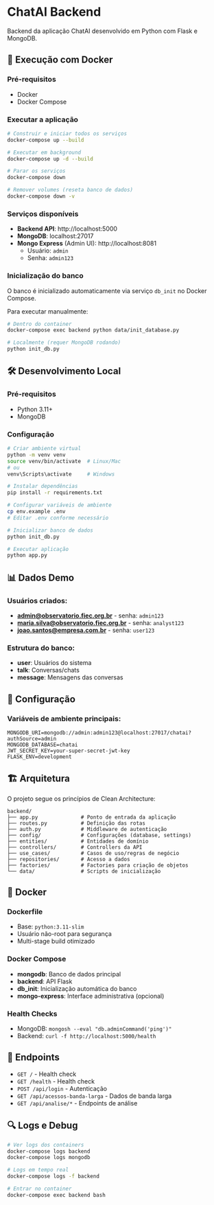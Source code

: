 # ChatAI Backend

Backend da aplicação ChatAI desenvolvido em Python com Flask e MongoDB.

## 🚀 Execução com Docker

### Pré-requisitos
- Docker
- Docker Compose

### Executar a aplicação

```bash
# Construir e iniciar todos os serviços
docker-compose up --build

# Executar em background
docker-compose up -d --build

# Parar os serviços
docker-compose down

# Remover volumes (reseta banco de dados)
docker-compose down -v
```

### Serviços disponíveis

- **Backend API**: http://localhost:5000
- **MongoDB**: localhost:27017
- **Mongo Express** (Admin UI): http://localhost:8081
  - Usuário: `admin`
  - Senha: `admin123`

### Inicialização do banco

O banco é inicializado automaticamente via serviço `db_init` no Docker Compose.

Para executar manualmente:
```bash
# Dentro do container
docker-compose exec backend python data/init_database.py

# Localmente (requer MongoDB rodando)
python init_db.py
```

## 🛠️ Desenvolvimento Local

### Pré-requisitos
- Python 3.11+
- MongoDB

### Configuração

```bash
# Criar ambiente virtual
python -m venv venv
source venv/bin/activate  # Linux/Mac
# ou
venv\Scripts\activate     # Windows

# Instalar dependências
pip install -r requirements.txt

# Configurar variáveis de ambiente
cp env.example .env
# Editar .env conforme necessário

# Inicializar banco de dados
python init_db.py

# Executar aplicação
python app.py
```

## 📊 Dados Demo

### Usuários criados:
- **admin@observatorio.fiec.org.br** - senha: `admin123`
- **maria.silva@observatorio.fiec.org.br** - senha: `analyst123`  
- **joao.santos@empresa.com.br** - senha: `user123`

### Estrutura do banco:
- **user**: Usuários do sistema
- **talk**: Conversas/chats
- **message**: Mensagens das conversas

## 🔧 Configuração

### Variáveis de ambiente principais:

```env
MONGODB_URI=mongodb://admin:admin123@localhost:27017/chatai?authSource=admin
MONGODB_DATABASE=chatai
JWT_SECRET_KEY=your-super-secret-jwt-key
FLASK_ENV=development
```

## 🏗️ Arquitetura

O projeto segue os princípios de Clean Architecture:

```
backend/
├── app.py              # Ponto de entrada da aplicação
├── routes.py           # Definição das rotas
├── auth.py             # Middleware de autenticação
├── config/             # Configurações (database, settings)
├── entities/           # Entidades de domínio
├── controllers/        # Controllers da API
├── use_cases/          # Casos de uso/regras de negócio
├── repositories/       # Acesso a dados
├── factories/          # Factories para criação de objetos
└── data/               # Scripts de inicialização
```

## 🐳 Docker

### Dockerfile
- Base: `python:3.11-slim`
- Usuário não-root para segurança
- Multi-stage build otimizado

### Docker Compose
- **mongodb**: Banco de dados principal
- **backend**: API Flask
- **db_init**: Inicialização automática do banco
- **mongo-express**: Interface administrativa (opcional)

### Health Checks
- MongoDB: `mongosh --eval "db.adminCommand('ping')"`
- Backend: `curl -f http://localhost:5000/health`

## 📝 Endpoints

- `GET /` - Health check
- `GET /health` - Health check
- `POST /api/login` - Autenticação
- `GET /api/acessos-banda-larga` - Dados de banda larga
- `GET /api/analise/*` - Endpoints de análise

## 🔍 Logs e Debug

```bash
# Ver logs dos containers
docker-compose logs backend
docker-compose logs mongodb

# Logs em tempo real
docker-compose logs -f backend

# Entrar no container
docker-compose exec backend bash
```
